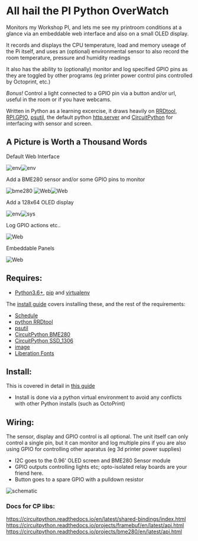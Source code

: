 # All hail the PI Python OverWatch

Monitors my Workshop PI, and lets me see my printroom conditions at a glance via an embeddable web interface and also on a small OLED display. 

It records and displays the CPU temperature, load and memory useage of the Pi itself, and uses an (optional) environmental sensor to also record the room temperature, pressure and humidity readings

It also has the ability to (optionally) monitor and log specified GPIO pins as they are toggled by other programs (eg printer power control pins controlled by Octoprint, etc.)

_Bonus!_ Control a light connected to a GPIO pin via a button and/or url, useful in the room or if you have webcams.

Written in Python as a learning excercise, it draws heavily on [RRDtool](https://pypi.org/project/rrdtool/), [RPI.GPIO](https://pypi.org/project/RPi.GPIO/), [psutil](https://pypi.org/project/psutil/), the default python [http.server](https://docs.python.org/3/library/http.server.html) and [CircuitPython](https://github.com/adafruit/circuitpython) for interfacing with sensor and screen.

## A Picture is Worth a Thousand Words

Default Web Interface

![env](/docs/default-main.png)![env](/docs/default-graphs.png)

Add a BME280 sensor and/or some GPIO pins to monitor

![bme280](/docs/pihat-bme280-thumb.jpg)
![Web](/docs/workshop-main.png)![Web](/docs/workshop-graphs.png)

Add a 128x64 OLED display

![env](/docs/pihat-env-thumb.jpg)![sys](/docs/pihat-sys-thumb.jpg)

Log GPIO actions etc..

![Web](/docs/workshop-log.png)

Embeddable Panels

![Web](/docs/workshop-sys-panel.png)

## Requires:
* [Python3.6+](https://www.python.org/), [pip](https://pypi.org/project/pip/) and [virtualenv](https://pypi.org/project/virtualenv/)

The [install guide](VENV.md) covers installing these, and the rest of the requirements:
* [Schedule](https://github.com/dbader/schedule)
* [python RRDtool](https://pythonhosted.org/rrdtool/index.html)
* [psutil](https://psutil.readthedocs.io/en/latest/)
* [CircuitPython BME280](https://github.com/adafruit/Adafruit_CircuitPython_BME280)
* [CircuitPython SSD_1306](https://github.com/adafruit/Adafruit_CircuitPython_SSD1306)
* [image](https://pypi.org/project/image/)
* [Liberation Fonts](https://en.wikipedia.org/wiki/Liberation_fonts)

## Install:
This is covered in detail in [this guide](VENV.md)
- Install is done via a python virtual environment to avoid any conflicts with other Python installs (such as OctoPrint)

## Wiring:
The sensor, display and GPIO control is all optional. The unit itself can only control a single pin, but it can monitor and log multiple pins if you are also using GPIO for controlling other aparatus (eg 3d printer power supplies)
* I2C goes to the 0.96' OLED screen and BME280 Sensor module
* GPIO outputs controlling lights etc; opto-isolated relay boards are your friend here.
* Button goes to a spare GPIO with a pulldown resistor

![schematic](/docs/OverWatch-hardware-small.png)

### Docs for CP libs:
https://circuitpython.readthedocs.io/en/latest/shared-bindings/index.html
https://circuitpython.readthedocs.io/projects/framebuf/en/latest/api.html
https://circuitpython.readthedocs.io/projects/bme280/en/latest/api.html
